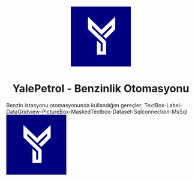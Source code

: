<br />
<div align="center">
   <img src="https://github.com/Ardacanuysal/Benzinlik-Otomasyonu/blob/main/Benzin_istanyonu_otomasyonu/Resources/logo.png" width="160" height="160"  />
  <h1 align="center">YalePetrol - Benzinlik Otomasyonu</h1>
</div>
Benzin istasyonu otomasyonunda kullandığım gereçler;
TextBox-Label-DataGridview-PictureBox-MaskedTextbox-Dataset-Sqlconnection-MsSql

 <img src="https://github.com/Ardacanuysal/Benzinlik-Otomasyonu/blob/main/Benzin_istanyonu_otomasyonu/Resources/logo.png" width="160" height="160"  />
